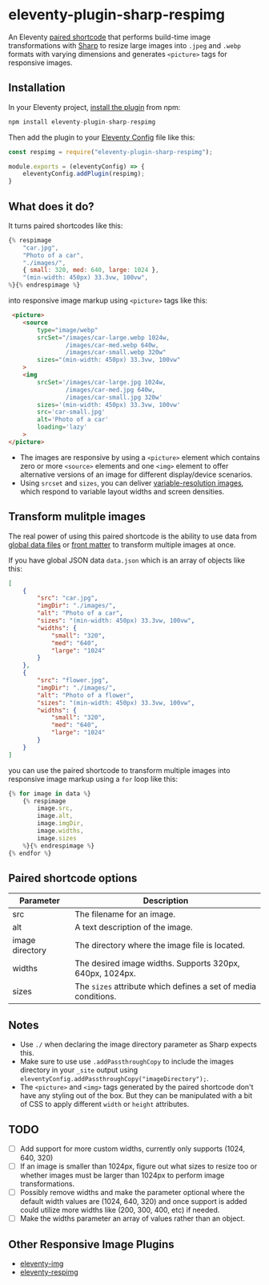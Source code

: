 # eleventy-plugin-sharp-respimg
An Eleventy [paired shortcode](https://www.11ty.dev/docs/shortcodes/#paired-shortcodes) that performs build-time image transformations with [Sharp](https://sharp.pixelplumbing.com/) to resize large images into `.jpeg` and `.webp` formats with varying dimensions and generates `<picture>` tags for responsive images.

## Installation
In your Eleventy project, [install the plugin](https://github.com/tannerdolby/eleventy-plugin-sharp-respimg) from npm:
```js
npm install eleventy-plugin-sharp-respimg
```
Then add the plugin to your [Eleventy Config](https://www.11ty.dev/docs/config/) file like this:
```js
const respimg = require("eleventy-plugin-sharp-respimg");

module.exports = (eleventyConfig) => {
    eleventyConfig.addPlugin(respimg);
}
```

## What does it do?
It turns paired shortcodes like this:

```js
{% respimage 
    "car.jpg", 
    "Photo of a car", 
    "./images/",
    { small: 320, med: 640, large: 1024 },
    "(min-width: 450px) 33.3vw, 100vw",
%}{% endrespimage %}
```
into responsive image markup using `<picture>` tags like this:
```html
 <picture>
    <source 
        type="image/webp"
        srcSet="/images/car-large.webp 1024w,
                /images/car-med.webp 640w,
                /images/car-small.webp 320w"
        sizes="(min-width: 450px) 33.3vw, 100vw"
    >
    <img 
        srcSet='/images/car-large.jpg 1024w,
                /images/car-med.jpg 640w,
                /images/car-small.jpg 320w'
        sizes='(min-width: 450px) 33.3vw, 100vw'
        src='car-small.jpg'
        alt='Photo of a car'
        loading='lazy'
    >
</picture>
```
- The images are responsive by using a `<picture>` element which contains zero or more `<source>` elements and one `<img>` element to offer alternative versions of an image for different display/device scenarios. 
- Using `srcset` and `sizes`, you can deliver [variable-resolution images](https://www.smashingmagazine.com/2014/05/responsive-images-done-right-guide-picture-srcset/), which respond to variable layout widths and screen densities.

## Transform mulitple images
The real power of using this paired shortcode is the ability to use data from [global data files](https://www.11ty.dev/docs/data-global/) or [front matter](https://www.11ty.dev/docs/data-frontmatter/) to transform multiple images at once.

If you have global JSON data `data.json` which is an array of objects like this:

```json
[
    {
        "src": "car.jpg",
        "imgDir": "./images/",
        "alt": "Photo of a car",
        "sizes": "(min-width: 450px) 33.3vw, 100vw",
        "widths": {
            "small": "320",
            "med": "640",
            "large": "1024"
        }
    },
    {
        "src": "flower.jpg",
        "imgDir": "./images/",
        "alt": "Photo of a flower",
        "sizes": "(min-width: 450px) 33.3vw, 100vw",
        "widths": {
            "small": "320",
            "med": "640",
            "large": "1024"
        }
    }
]
```
you can use the paired shortcode to transform multiple images into responsive image markup using a `for` loop like this:

```js
{% for image in data %}
    {% respimage 
        image.src, 
        image.alt, 
        image.imgDir,
        image.widths, 
        image.sizes 
    %}{% endrespimage %}
{% endfor %}
```

## Paired shortcode options

| Parameter | Description |
| ------    | -------     |
| src       | The filename for an image. |
| alt       | A text description of the image. |
| image directory | The directory where the image file is located. |
| widths    | The desired image widths. Supports 320px, 640px, 1024px. |
| sizes     | The `sizes` attribute which defines a set of media conditions. |

## Notes
- Use `./` when declaring the image directory parameter as Sharp expects this.
- Make sure to use use `.addPassthroughCopy` to include the images directory in your `_site` output using `eleventyConfig.addPassthroughCopy("imageDirectory");`.
- The `<picture>` and `<img>` tags generated by the paired shortcode don't have any styling out of the box. But they can be manipulated with a bit of CSS to apply different `width` or `height` attributes.

## TODO
- [ ] Add support for more custom widths, currently only supports (1024, 640, 320)
- [ ] If an image is smaller than 1024px, figure out what sizes to resize too or whether images must be larger than 1024px to perform image transformations.
- [ ] Possibly remove widths and make the parameter optional where the default width values are (1024, 640, 320) and once support is added could utilize more widths like (200, 300, 400, etc) if needed.
- [ ] Make the widths parameter an array of values rather than an object.

## Other Responsive Image Plugins
- [eleventy-img](https://github.com/11ty/eleventy-img)
- [eleventy-respimg](https://github.com/eeeps/eleventy-respimg)